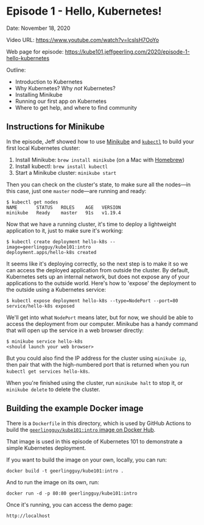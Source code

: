 # Episode 1 - Hello, Kubernetes!

Date: November 18, 2020

Video URL: https://www.youtube.com/watch?v=IcslsH7OoYo

Web page for episode: https://kube101.jeffgeerling.com/2020/episode-1-hello-kubernetes

Outline:

  - Introduction to Kubernetes
  - Why Kubernetes? Why _not_ Kubernetes?
  - Installing Minikube
  - Running our first app on Kubernetes
  - Where to get help, and where to find community

## Instructions for Minikube

In the episode, Jeff showed how to use [Minikube](https://minikube.sigs.k8s.io/docs/) and [`kubectl`](https://kubernetes.io/docs/tasks/tools/install-kubectl/) to build your first local Kubernetes cluster:

  1. Install Minikube: `brew install minikube` (on a Mac with [Homebrew](https://brew.sh))
  2. Install kubectl: `brew install kubectl`
  3. Start a Minikube cluster: `minikube start`

Then you can check on the cluster's state, to make sure all the nodes—in this case, just one `master` node—are running and ready:

```
$ kubectl get nodes
NAME       STATUS   ROLES    AGE   VERSION
minikube   Ready    master   91s   v1.19.4
```

Now that we have a running cluster, it's time to deploy a lightweight application to it, just to make sure it's working:

```
$ kubectl create deployment hello-k8s --image=geerlingguy/kube101:intro
deployment.apps/hello-k8s created
```

It seems like it's deploying correctly, so the next step is to make it so we can access the deployed application from outside the cluster. By default, Kubernetes sets up an internal network, but does not expose any of your applications to the outside world. Here's how to 'expose' the deployment to the outside using a Kubernetes service:

```
$ kubectl expose deployment hello-k8s --type=NodePort --port=80
service/hello-k8s exposed
```

We'll get into what `NodePort` means later, but for now, we should be able to access the deployment from our computer. Minikube has a handy command that will open up the service in a web browser directly:

```
$ minikube service hello-k8s
<should launch your web browser>
```

But you could also find the IP address for the cluster using `minikube ip`, then pair that with the high-numbered port that is returned when you run `kubectl get services hello-k8s`.

When you're finished using the cluster, run `minikube halt` to stop it, or `minikube delete` to delete the cluster.

## Building the example Docker image

There is a `Dockerfile` in this directory, which is used by GitHub Actions to build the [`geerlingguy/kube101:intro` image on Docker Hub](https://hub.docker.com/repository/docker/geerlingguy/kube101).

That image is used in this episode of Kubernetes 101 to demonstrate a simple Kubernetes deployment.

If you want to build the image on your own, locally, you can run:

    docker build -t geerlingguy/kube101:intro .

And to run the image on its own, run:

    docker run -d -p 80:80 geerlingguy/kube101:intro

Once it's running, you can access the demo page:

    http://localhost
